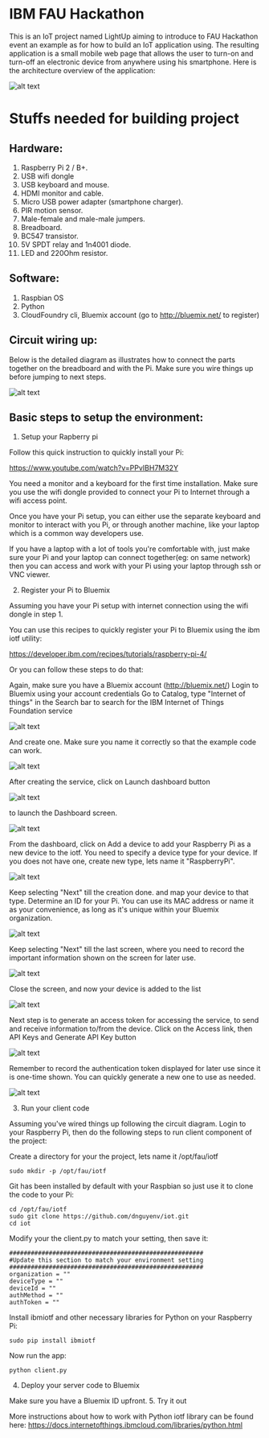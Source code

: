 # IBM FAU Hackathon
This is an IoT project named LightUp aiming to introduce to FAU Hackathon event an example as for how to build an IoT application using.
The resulting application is a small mobile web page that allows the user to turn-on and turn-off an electronic device from anywhere using his smartphone.
Here is the architecture overview of the application:

![alt text](./images/lightup.png "Lightup architecture")

# Stuffs needed for building project
## Hardware:
1. Raspberry Pi 2 / B+.
2. USB wifi dongle
3. USB keyboard and mouse.
4. HDMI monitor and cable.
5. Micro USB power adapter (smartphone charger).
6. PIR motion sensor.
7. Male-female and male-male jumpers.
8. Breadboard.
9. BC547 transistor.
10. 5V SPDT relay and 1n4001 diode.
11. LED and 220Ohm resistor.

## Software:
1. Raspbian OS
2. Python
3. CloudFoundry cli, Bluemix account (go to http://bluemix.net/ to register)

## Circuit wiring up:

Below is the detailed diagram as illustrates how to connect the parts together on the breadboard and with the Pi. Make sure you wire things up before jumping to next steps.

![alt text](./images/circuit.jpg "Circuit wire up")

## Basic steps to setup the environment:
1. Setup your Rapberry pi

Follow this quick instruction to quickly install your Pi:

https://www.youtube.com/watch?v=PPvIBH7M32Y

You need a monitor and a keyboard for the first time installation. Make sure you use the wifi dongle provided to connect your Pi to Internet through a wifi access point.

Once you have your Pi setup, you can either use the separate keyboard and monitor to interact with you Pi, or through another machine, like your laptop which is a common way developers use.

If you have a laptop with a lot of tools you're comfortable with, just make sure your Pi and your laptop can connect together(eg: on same network) then you can access and work with your Pi using your laptop through ssh or VNC viewer.

2. Register your Pi to Bluemix

Assuming you have your Pi setup with internet connection using the wifi dongle in step 1.

You can use this recipes to quickly register your Pi to Bluemix using the ibm iotf utility:

https://developer.ibm.com/recipes/tutorials/raspberry-pi-4/

Or you can follow these steps to do that:

Again, make sure you have a Bluemix account (http://bluemix.net/)
Login to Bluemix using your account credentials
Go to Catalog, type "Internet of things" in the Search bar to search for the IBM Internet of Things Foundation service

![alt text](./images/iotservice-create.png "Create iotf service")

And create one. Make sure you name it correctly so that the example code can work.

![alt text](./images/iotservice-create1.png "Create iotf service")

After creating the service, click on Launch dashboard button

![alt text](./images/iotservice-create2.png "Create iotf service")

to launch the Dashboard screen.

![alt text](./images/iotservice-dashboard.png "Create iotf service")

From the dashboard, click on Add a device to add your Raspberry Pi as a new device to the iotf. You need to specify a device type for your device. If you does not have one, create new type, lets name it "RaspberryPi".

![alt text](./images/iotservice-createdevicetype.png "Create iotf service")

Keep selecting "Next" till the creation done. and map your device to that type. Determine an ID for your Pi. You can use its MAC address or name it as your convenience, as long as it's unique within your Bluemix organization.

![alt text](./images/iotservice-adddevice1.png "Create iotf service")

Keep selecting "Next" till the last screen, where you need to record the important information shown on the screen for later use.

![alt text](./images/iotservice-adddevice2.png "Create iotf service")

Close the screen, and now your device is added to the list

![alt text](./images/iotservice-adddevice3.png "Create iotf service")

Next step is to generate an access token for accessing the service, to send and receive information to/from the device. Click on the Access link, then API Keys and Generate API Key button

![alt text](./images/generate-apikey1.png "Create iotf service")

Remember to record the authentication token displayed for later use since it is one-time shown. You can quickly generate a new one to use as needed.

![alt text](./images/generate-apikey2.png "Create iotf service")


3. Run your client code

Assuming you've wired things up following the circuit diagram. Login to your Raspberry Pi, then do the following steps to run client component of the project:

Create a directory for your the project, lets name it /opt/fau/iotf

```
sudo mkdir -p /opt/fau/iotf
```
Git has been installed by default with your Raspbian so just use it to clone the code to your Pi:

```
cd /opt/fau/iotf
sudo git clone https://github.com/dnguyenv/iot.git
cd iot
```
Modify your the client.py to match your setting, then save it:

```
######################################################
#Update this section to match your environment setting
######################################################
organization = ""
deviceType = ""
deviceId = ""
authMethod = ""
authToken = ""
```

Install ibmiotf and other necessary libraries for Python on your Raspberry Pi:

```
sudo pip install ibmiotf
```

Now run the app:

```
python client.py
```

4. Deploy your server code to Bluemix

Make sure you have a Bluemix ID upfront.
5. Try it out

More instructions about how to work with Python iotf library can be found here:
https://docs.internetofthings.ibmcloud.com/libraries/python.html
